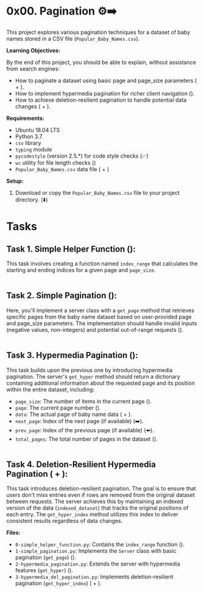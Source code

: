 # 0x00. Pagination ⚙️➡️ 

This project explores various pagination techniques for a dataset of baby names stored in a CSV file (`Popular_Baby_Names.csv`).  

**Learning Objectives:**

By the end of this project, you should be able to explain, without assistance from search engines:

* How to paginate a dataset using basic page and page_size parameters ( + ).
* How to implement hypermedia pagination for richer client navigation ().
* How to achieve deletion-resilient pagination to handle potential data changes ( + ).

**Requirements:**

* Ubuntu 18.04 LTS
* Python 3.7
* `csv` library
* `typing` module
* `pycodestyle` (version 2.5.*) for code style checks (✅)
* `wc` utility for file length checks ()
* `Popular_Baby_Names.csv` data file ( + )

**Setup:**

1. Download or copy the `Popular_Baby_Names.csv` file to your project directory. (⬇️)

# Tasks
## Task 1. Simple Helper Function (️):
This task involves creating a function named `index_range` that calculates the starting and ending indices for a given page and `page_size`.
<br></br>

## Task 2. Simple Pagination ():
Here, you'll implement a server class with a `get_page` method that retrieves specific pages from the baby name dataset based on user-provided page and page_size parameters. The implementation should handle invalid inputs (negative values, non-integers) and potential out-of-range requests ().
<br></br>

## Task 3. Hypermedia Pagination ():
This task builds upon the previous one by introducing hypermedia pagination. The server's `get_hyper` method should return a dictionary containing additional information about the requested page and its position within the entire dataset, including:

* `page_size`: The number of items in the current page ().
* `page`: The current page number ().
* `data`: The actual page of baby name data ( + ).
* `next_page`: Index of the next page (if available) (➡️).
* `prev_page`: Index of the previous page (if available) (⬅️).
* `total_pages`: The total number of pages in the dataset ().
<br></br>

## Task 4. Deletion-Resilient Hypermedia Pagination ( + ):
This task introduces deletion-resilient pagination. The goal is to ensure that users don't miss entries even if rows are removed from the original dataset between requests. The server achieves this by maintaining an indexed version of the data (`indexed_dataset`) that tracks the original positions of each entry. The `get_hyper_index` method utilizes this index to deliver consistent results regardless of data changes.


**Files:**

* `0-simple_helper_function.py`: Contains the `index_range` function ().
* `1-simple_pagination.py`: Implements the `Server` class with basic pagination (`get_page`) ().
* `2-hypermedia_pagination.py`: Extends the server with hypermedia features (`get_hyper`) ().
* `3-hypermedia_del_pagination.py`: Implements deletion-resilient pagination (`get_hyper_index`) ( + ).


